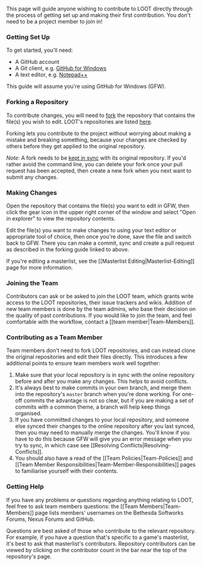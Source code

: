 This page will guide anyone wishing to contribute to LOOT directly through the process of getting set up and making their first contribution. You don't need to be a project member to join in!

### Getting Set Up

To get started, you'll need:

* A GitHub account
* A Git client, e.g. [GitHub for Windows](http://windows.github.com/)
* A text editor, e.g. [Notepad++](http://notepad-plus-plus.org/)

This guide will assume you're using GitHub for Windows (GFW).

### Forking a Repository

To contribute changes, you will need to [fork](http://guides.github.com/overviews/forking/) the repository that contains the file(s) you wish to edit. LOOT's repositories are listed [here](https://github.com/loot).

Forking lets you contribute to the project without worrying about making a mistake and breaking something, because your changes are checked by others before they get applied to the original repository.

*Note*: A fork needs to be [kept in sync](https://help.github.com/articles/syncing-a-fork) with its original repository. If you'd rather avoid the command line, you can delete your fork once your pull request has been accepted, then create a new fork when you next want to submit any changes.

### Making Changes

Open the repository that contains the file(s) you want to edit in GFW, then click the gear icon in the upper right corner of the window and select "Open in explorer" to view the repository contents.

Edit the file(s) you want to make changes to using your text editor or appropriate tool of choice, then once you're done, save the file and switch back to GFW. There you can make a commit, sync and create a pull request as described in the forking guide linked to above.

If you're editing a masterlist, see the [[Masterlist Editing|Masterlist-Editing]] page for more information.

### Joining the Team

Contributors can ask or be asked to join the LOOT team, which grants write access to the LOOT repositories, their issue trackers and wikis. Addition of new team members is done by the team admins, who base their decision on the quality of past contributions. If you would like to join the team, and feel comfortable with the workflow, contact a [[team member|Team-Members]].

### Contributing as a Team Member

Team members don't need to fork LOOT repositories, and can instead clone the original repositories and edit their files directly. This introduces a few additional points to ensure team members work well together:

1. Make sure that your local repository is in sync with the online repository before and after you make any changes. This helps to avoid conflicts.
2. It's always best to make commits in your own branch, and merge them into the repository's `master` branch when you're done working. For one-off commits the advantage is not so clear, but if you are making a set of commits with a common theme, a branch will help keep things organised. 
3. If you have committed changes to your local repository, and someone else synced their changes to the online repository after you last synced, then you may need to manually merge the changes. You'll know if you have to do this because GFW will give you an error message when you try to sync, in which case see [[Resolving Conflicts|Resolving-Conflicts]].
4. You should also have a read of the [[Team Policies|Team-Policies]] and [[Team Member Responsibilities|Team-Member-Responsibilities]] pages to familiarise yourself with their contents.

### Getting Help

If you have any problems or questions regarding anything relating to LOOT, feel free to ask team members questions: the [[Team Members|Team-Members]] page lists members' usernames on the Bethesda Softworks Forums, Nexus Forums and GitHub.

Questions are best asked of those who contribute to the relevant repository. For example, if you have a question that's specific to a game's masterlist, it's best to ask that masterlist's contributors. Repository contributors can be viewed by clicking on the contributor count in the bar near the top of the repository's page.